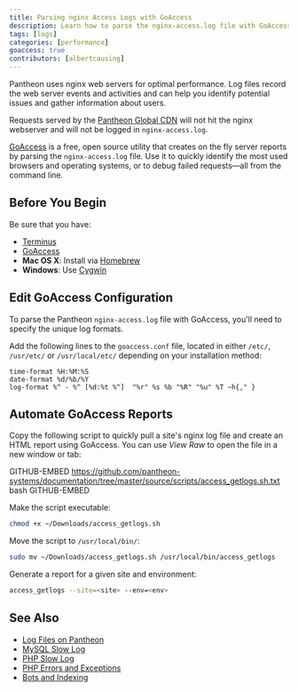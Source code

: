 ```yaml
---
title: Parsing nginx Access Logs with GoAccess
description: Learn how to parse the nginx-access.log file with GoAccess to gather information on your visitors and referral traffic.
tags: [logs]
categories: [performance]
goaccess: true
contributors: [albertcausing]
---
```

Pantheon uses nginx web servers for optimal performance. Log files record the web server events and activities and can help you identify potential issues and gather information about users.

<Alert title="Note" type="info">

Requests served by the [Pantheon Global CDN](/global-cdn) will not hit the nginx webserver and will not be logged in `nginx-access.log`.

</Alert>

[GoAccess](https://goaccess.io/) is a free, open source utility that creates on the fly server reports by parsing the `nginx-access.log` file. Use it to quickly identify the most used browsers and operating systems, or to debug failed requests—all from the command line.

## Before You Begin

Be sure that you have:

- [Terminus](/terminus)
- [GoAccess](https://goaccess.io/download)
 - **Mac OS X**: Install via [Homebrew](https://brew.sh/)
 - **Windows**: Use [Cygwin](https://cygwin.com/install.html)

## Edit GoAccess Configuration

To parse the Pantheon `nginx-access.log` file with GoAccess, you'll need to specify the unique log formats.

Add the following lines to the `goaccess.conf` file, located in either `/etc/`, `/usr/etc/` or `/usr/local/etc/` depending on your installation method:

```
time-format %H:%M:%S
date-format %d/%b/%Y
log-format %^ - %^ [%d:%t %^]  "%r" %s %b "%R" "%u" %T ~h{," }
```

## Automate GoAccess Reports

Copy the following script to quickly pull a site's nginx log file and create an HTML report using GoAccess. You can use <i class="fa fa-code"> View Raw</i> to open the file in a new window or tab:

<Download file="access_getlogs.sh" />

GITHUB-EMBED https://github.com/pantheon-systems/documentation/tree/master/source/scripts/access_getlogs.sh.txt bash GITHUB-EMBED

Make the script executable:

```bash
chmod +x ~/Downloads/access_getlogs.sh
```

Move the script to `/usr/local/bin/`:

```bash
sudo mv ~/Downloads/access_getlogs.sh /usr/local/bin/access_getlogs
```

Generate a report for a given site and environment:

```bash
access_getlogs --site=<site> --env=<env>
```



## See Also
- [Log Files on Pantheon](/logs)
- [MySQL Slow Log](/mysql-slow-log/)
- [PHP Slow Log](/php-slow-log/)
- [PHP Errors and Exceptions](/php-errors/)
- [Bots and Indexing](/bots-and-indexing/)
